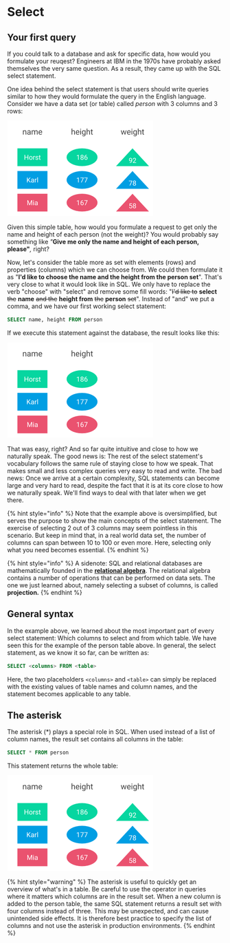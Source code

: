 # Select

## Your first query

If you could talk to a database and ask for specific data, how would you formulate your reuqest? Engineers at IBM in the 1970s have probably asked themselves the very same question. As a result, they came up with the SQL select statement.

One idea behind the select statement is that users should write queries similar to how they would formulate the query in the English language. Consider we have a data set \(or table\) called _person_ with 3 columns and 3 rows:

![](../../../.gitbook/assets/person_table%20%281%29.png)

Given this simple table, how would you formulate a request to get only the name and height of each person \(not the weight\)? You would probably say something like _"_**Give me only the name and height of each person, please"**_,_ right?

Now, let's consider the table more as set with elements \(rows\) and properties \(columns\) which we can choose from. We could then formulate it as "**I'd like to choose the name and the height from the person set**". That's very close to what it would look like in SQL. We only have to replace the verb "choose" with "select" and remove some fill words: "~~I'd like to~~ **select** ~~the~~ **name** ~~and the~~ **height from** ~~the~~ **person** ~~set~~". Instead of "and" we put a comma, and we have our first working select statement:

```sql
SELECT name, height FROM person
```

If we execute this statement against the database, the result looks like this:

![](../../../.gitbook/assets/result_simple_select.png)

That was easy, right? And so far quite intuitive and close to how we naturally speak. The good news is: The rest of the select statement's vocabulary follows the same rule of staying close to how we speak. That makes small and less complex queries very easy to read and write. The bad news: Once we arrive at a certain complexity, SQL statements can become large and very hard to read, despite the fact that it is at its core close to how we naturally speak. We'll find ways to deal with that later when we get there.

{% hint style="info" %}
Note that the example above is oversimplified, but serves the purpose to show the main concepts of the select statement. The exercise of selecting 2 out of 3 columns may seem pointless in this scenario. But keep in mind that, in a real world data set, the number of columns can span between 10 to 100 or even more. Here, selecting only what you need becomes essential.
{% endhint %}

{% hint style="info" %}
A sidenote: SQL and relational databases are mathematically founded in the [**relational algebra**](https://en.wikipedia.org/wiki/Relational_algebra). The relational algebra contains a number of operations that can be performed on data sets. The one we just learned about, namely selecting a subset of columns, is called **projection.**
{% endhint %}

## General syntax

In the example above, we learned about the most important part of every select statement: Which columns to select and from which table. We have seen this for the example of the person table above. In general, the select statement, as we know it so far, can be written as:

```sql
SELECT <columns> FROM <table>
```

Here, the two placeholders `<columns>` and `<table>` can simply be replaced with the existing values of table names and column names, and the statement becomes applicable to any table.

## The asterisk

The asterisk \(\*\) plays a special role in SQL. When used instead of a list of column names, the result set contains all columns in the table:

```sql
SELECT * FROM person
```

This statement returns the whole table:

![](../../../.gitbook/assets/person_table%20%281%29.png)

{% hint style="warning" %}
The asterisk is useful to quickly get an overview of what's in a table. Be careful to use the operator in queries where it matters which columns are in the result set. When a new column is added to the person table, the same SQL statement returns a result set with four columns instead of three. This may be unexpected, and can cause unintended side effects. It is therefore best practice to specify the list of columns and not use the asterisk in production environments.
{% endhint %}



